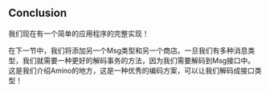 ## Conclusion

我们现在有一个简单的应用程序的完整实现！

在下一节中，我们将添加另一个Msg类型和另一个商店。一旦我们有多种消息类型，我们就需要一种更好的解码事务的方法，因为我们需要解码到Msg接口中。这是我们介绍Amino的地方，这是一种优秀的编码方案，可以让我们解码成接口类型！